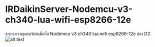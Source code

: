 # IRDaikinServer-Nodemcu-v3-ch340-lua-wifi-esp8266-12e
ระบบ ควบคุมแอร์ผ่านมือถือ Nodemcu v3 ch340 lua wifi esp8266-12e
ช่อง D2
![alt text](https://kittipongint.com/wp-content/uploads/2017/03/wemos-ky005.png)

